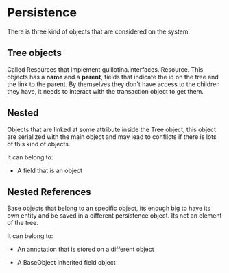 # Persistence

There is three kind of objects that are considered on the system:


## Tree objects

Called Resources that implement guillotina.interfaces.IResource. This objects has a __name__ and a __parent__, fields that indicate the id on the tree and the link to the parent. By themselves they don't have access to the children they have, it needs to interact with the transaction object to get them.


## Nested

Objects that are linked at some attribute inside the Tree object, this object are serialized with the main object and may lead to conflicts if there is lots of this kind of objects.

It can belong to:

- A field that is an object


## Nested References

Base objects that belong to an specific object, its enough big to have its own entity and be saved in a different persistence object. Its not an element of the tree.

It can belong to:

- An annotation that is stored on a different object

- A BaseObject inherited field object
